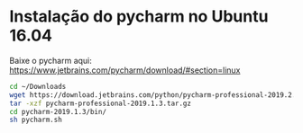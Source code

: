 # Instalação do pycharm no Ubuntu 16.04

Baixe o pycharm aqui: https://www.jetbrains.com/pycharm/download/#section=linux

```bash
cd ~/Downloads
wget https://download.jetbrains.com/python/pycharm-professional-2019.2.1.tar.gz
tar -xzf pycharm-professional-2019.1.3.tar.gz
cd pycharm-2019.1.3/bin/
sh pycharm.sh
```
<!--
TODO: https://hackersandslackers.com/scraping-urls-with-beautifulsoup/
-->
